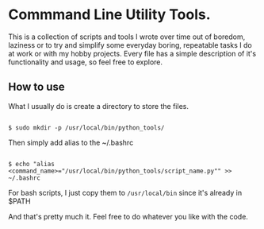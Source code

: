 # Commmand Line Utility Tools.

This is a collection of scripts and tools I wrote over time out of boredom, laziness or to try and simplify some everyday boring, repeatable tasks I do at work or with my hobby projects.
Every file has a simple description of it's functionality and usage, so feel free to explore.


## How to use

What I usually do is create a directory to store the files.

```

$ sudo mkdir -p /usr/local/bin/python_tools/

```

Then simply add alias to the ~/.bashrc 

```

$ echo "alias <command_name>="/usr/local/bin/python_tools/script_name.py"" >> ~/.bashrc

``` 

For bash scripts, I just copy them to ```/usr/local/bin``` since it's already in $PATH


And that's pretty much it. Feel free to do whatever you like with the code.
